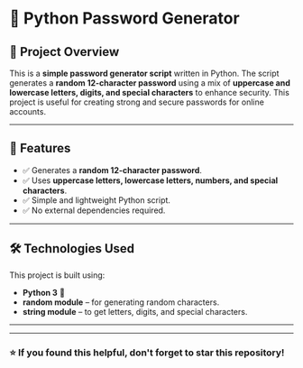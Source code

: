 # 🔑 Python Password Generator
## 📌 Project Overview
This is a **simple password generator script** written in Python. The script generates a **random 12-character password** using a mix of **uppercase and lowercase letters, digits, and special characters** to enhance security. This project is useful for creating strong and secure passwords for online accounts.

---

## 🎯 Features
- ✅ Generates a **random 12-character password**.
- ✅ Uses **uppercase letters, lowercase letters, numbers, and special characters**.
- ✅ Simple and lightweight Python script.
- ✅ No external dependencies required.

---

## 🛠️ Technologies Used
This project is built using:
- **Python 3** 🐍
- **random module** – for generating random characters.
- **string module** – to get letters, digits, and special characters.

---


  



---

### ⭐ If you found this helpful, don't forget to **star** this repository!

